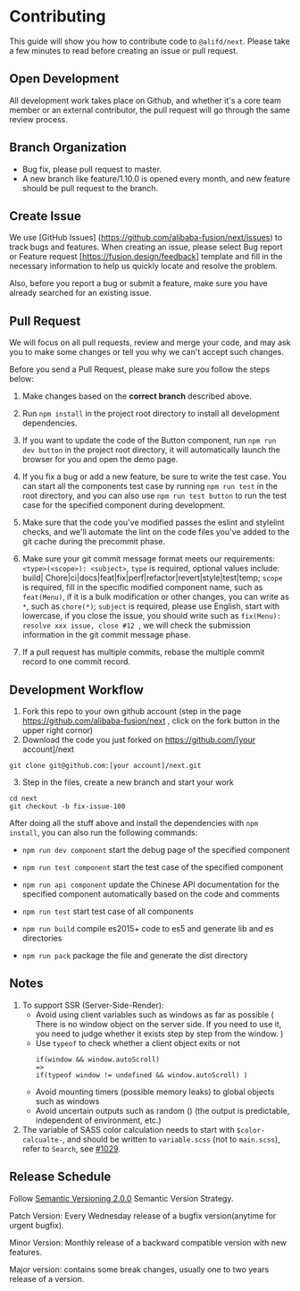# Contributing

This guide will show you how to contribute code to `@alifd/next`. Please take a few minutes to read before creating an issue or pull request.

## Open Development

All development work takes place on Github, and whether it's a core team member or an external contributor, the pull request will go through the same review process.

## Branch Organization

* Bug fix, please pull request to master.
* A new branch like feature/1.10.0 is opened every month, and new feature should be pull request to the branch.

## Create Issue

We use [GitHub Issues] (https://github.com/alibaba-fusion/next/issues) to track bugs and features. When creating an issue, please select Bug report or Feature request [https://fusion.design/feedback] template and fill in the necessary information to help us quickly locate and resolve the problem.

Also, before you report a bug or submit a feature, make sure you have already searched for an existing issue.

## Pull Request

We will focus on all pull requests, review and merge your code, and may ask you to make some changes or tell you why we can't accept such changes.

Before you send a Pull Request, please make sure you follow the steps below:

1. Make changes based on the **correct branch** described above.

2. Run `npm install` in the project root directory to install all development dependencies.

3. If you want to update the code of the Button component, run `npm run dev button` in the project root directory, it will automatically launch the browser for you and open the demo page.

4. If you fix a bug or add a new feature, be sure to write the test case. You can start all the components test case by running `npm run test` in the root directory, and you can also use `npm run test button` to run the test case for the specified component during development.

5. Make sure that the code you've modified passes the eslint and stylelint checks, and we'll automate the lint on the code files you've added to the git cache during the precommit phase.

6. Make sure your git commit message format meets our requirements: `<type>(<scope>): <subject>`, `type` is required, optional values include: build|
Chore|ci|docs|feat|fix|perf|refactor|revert|style|test|temp; `scope` is required, fill in the specific modified component name, such as `feat(Menu)`, if it is a bulk modification or other changes, you can write as `*`, such as `chore(*)`; `subject` is required, please use English, start with lowercase, if you close the issue, you should write such as `fix(Menu): resolve xxx issue, close #12 `, we will check the submission information in the git commit message phase.

7. If a pull request has multiple commits, rebase the multiple commit record to one commit record.

## Development Workflow

1. Fork this repo to your own github account (step in the page https://github.com/alibaba-fusion/next , click on the fork button in the upper right cornor)
2. Download the code you just forked on https://github.com/[your account]/next
```
git clone git@github.com:[your account]/next.git
```
3. Step in the files, create a new branch and start your work
```
cd next
git checkout -b fix-issue-100
```

After doing all the stuff above and install the dependencies with `npm install`, you can also run the following commands:

* `npm run dev component` start the debug page of the specified component

* `npm run test component` start the test case of the specified component

* `npm run api component` update the Chinese API documentation for the specified component automatically based on the code and comments

* `npm run test` start test case of all components

* `npm run build` compile es2015+ code to es5 and generate lib and es directories

* `npm run pack` package the file and generate the dist directory

## Notes

1. To support SSR (Server-Side-Render):
    - Avoid using client variables such as windows as far as possible ( There is no window object on the server side. If you need to use it, you need to judge whether it exists step by step from the window. )
    - Use `typeof` to check whether a client object exits or not
        ```
        if(window && window.autoScroll)
        =>
        if(typeof window != undefined && window.autoScroll) )
        ```
    - Avoid mounting timers (possible memory leaks) to global objects such as windows
    - Avoid uncertain outputs such as random () (the output is predictable, independent of environment, etc.)
2. The variable of SASS color calculation needs to start with `$color-calcualte-`, and should be written to `variable.scss` (not to `main.scss`), refer to `Search`, see [#1029](https://github.com/alibaba-fusion/next/issues/1029).

## Release Schedule

Follow [Semantic Versioning 2.0.0](https://semver.org/) Semantic Version Strategy.

Patch Version: Every Wednesday release of a bugfix version(anytime for urgent bugfix).

Minor Version: Monthly release of a backward compatible version with new features.

Major version: contains some break changes, usually one to two years release of a version.

